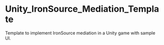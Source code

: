 # Unity_IronSource_Mediation_Template
Template to implement IronSource mediation in a Unity game with sample UI.
